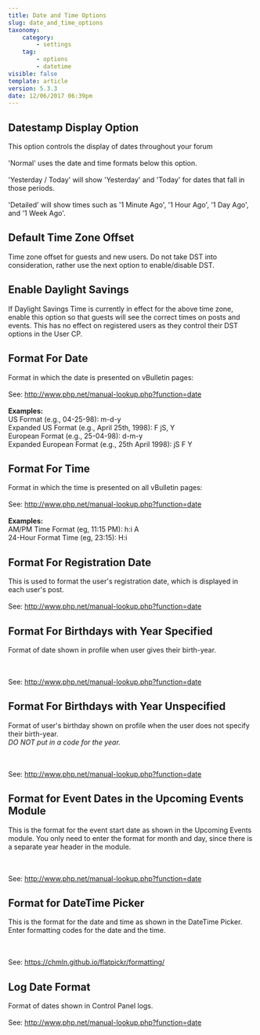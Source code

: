 ```yaml
---
title: Date and Time Options
slug: date_and_time_options
taxonomy:
    category:
        - settings
    tag:
        - options
        - datetime
visible: false
template: article
version: 5.3.3
date: 12/06/2017 06:39pm
---
```


## Datestamp Display Option
This option controls the display of dates throughout your forum<br /><br />'Normal' uses the date and time formats below this option.<br />
<br />
'Yesterday / Today' will show 'Yesterday' and 'Today' for dates that fall in those periods.<br />
<br />
'Detailed' will show times such as '1 Minute Ago', '1 Hour Ago', '1 Day Ago', and '1 Week Ago'.

## Default Time Zone Offset
Time zone offset for guests and new users. Do not take DST into consideration, rather use the next option to enable/disable DST.

## Enable Daylight Savings
If Daylight Savings Time is currently in effect for the above time zone, enable this option so that guests will see the correct times on posts and events. This has no effect on registered users as they control their DST options in the User CP. 

## Format For Date
Format in which the date is presented on vBulletin pages:<br />
<br />
See: <a href="http://www.php.net/manual-lookup.php?function=date" target="_blank">http://www.php.net/manual-lookup.php?function=date</a><br />
<br />
<b>Examples:</b><br />
US Format (e.g., 04-25-98): m-d-y<br />
Expanded US Format (e.g., April 25th, 1998): F jS, Y<br />
European Format (e.g., 25-04-98): d-m-y<br />
Expanded European Format (e.g., 25th April 1998): jS F Y

## Format For Time
Format in which the time is presented on all vBulletin pages:<br />
<br />
See: <a href="http://www.php.net/manual-lookup.php?function=date" target="_blank">http://www.php.net/manual-lookup.php?function=date</a><br />
<br />
<b>Examples:</b><br />
AM/PM Time Format (eg, 11:15 PM): h:i A<br />
24-Hour Format Time (eg, 23:15): H:i

## Format For Registration Date
This is used to format the user's registration date, which is displayed in each user's post.<br />
<br />
See: <a href="http://www.php.net/manual-lookup.php?function=date" target="_blank">http://www.php.net/manual-lookup.php?function=date</a>

## Format For Birthdays with Year Specified
Format of date shown in profile when user gives their birth-year.

<br />
<br />
See: <a href="http://www.php.net/manual-lookup.php?function=date" target="_blank">http://www.php.net/manual-lookup.php?function=date</a>

## Format For Birthdays with Year Unspecified
Format of user's birthday shown on profile when the user does not specify their birth-year.<br />
<i>DO NOT put in a code for the year.</i>

<br />
<br />
See: <a href="http://www.php.net/manual-lookup.php?function=date" target="_blank">http://www.php.net/manual-lookup.php?function=date</a>

## Format for Event Dates in the Upcoming Events Module
This is the format for the event start date as shown in the Upcoming Events module. You only need to enter the format for month and day, since there is a separate year header in the module.

<br />
<br />
See: <a href="http://www.php.net/manual-lookup.php?function=date" target="_blank">http://www.php.net/manual-lookup.php?function=date</a>

## Format for DateTime Picker
This is the format for the date and time as shown in the DateTime Picker. Enter formatting codes for the date and the time.

<br /><br />See: <a href="https://chmln.github.io/flatpickr/formatting/" target="_blank">https://chmln.github.io/flatpickr/formatting/</a>

## Log Date Format
Format of dates shown in Control Panel logs.<br /><br />See: <a href="http://www.php.net/manual-lookup.php?function=date" target="_blank">http://www.php.net/manual-lookup.php?function=date</a>



